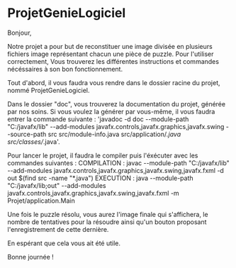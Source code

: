 # ProjetGenieLogiciel

Bonjour,

Notre projet a pour but de reconstituer une image divisée en plusieurs fichiers image représentant chacun une pièce de puzzle. Pour l'utiliser correctement,
Vous trouverez les différentes instructions et commandes nécéssaires à son bon fonctionnement.

Tout d'abord, il vous faudra vous rendre dans le dossier racine du projet, nommé ProjetGenieLogiciel.

Dans le dossier "doc", vous trouverez la documentation du projet, générée par nos soins. Si vous voulez la générer par vous-même, il vous faudra entrer la commande suivante : 'javadoc -d doc --module-path "C:/javafx/lib" --add-modules javafx.controls,javafx.graphics,javafx.swing --source-path src src/module-info.java src/application/*.java src/classes/*.java'.

Pour lancer le projet, il faudra le compiler puis l'éxécuter avec les commandes suivantes :
COMPILATION : javac --module-path "C:/javafx/lib" --add-modules javafx.controls,javafx.graphics,javafx.swing,javafx.fxml -d out $(find src -name "*.java")
EXECUTION : java --module-path "C:/javafx/lib;out" --add-modules javafx.controls,javafx.graphics,javafx.swing,javafx.fxml -m Projet/application.Main

Une fois le puzzle résolu, vous aurez l'image finale qui s'affichera, le nombre de tentatives pour la résoudre ainsi qu'un bouton proposant l'enregistrement de cette dernière.

En espérant que cela vous ait été utile.

Bonne journée !
